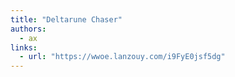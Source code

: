 ```yaml
---
title: "Deltarune Chaser"
authors:
  - ax
links:
  - url: "https://wwoe.lanzouy.com/i9FyE0jsf5dg"
---
```

